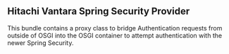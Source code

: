 ## Hitachi Vantara Spring Security Provider
This bundle contains a proxy class to bridge Authentication requests from outside of OSGI 
into the OSGI container to attempt authentication with the newer Spring Security.